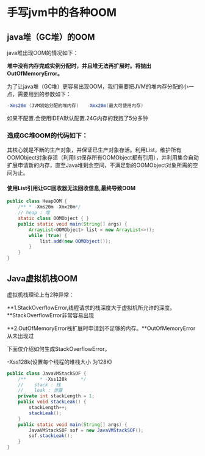 # 				手写jvm中的各种OOM

## java堆（GC堆）的OOM

java堆出现OOM的情况如下：

​    **堆中没有内存完成实例分配时，并且堆无法再扩展时。将抛出OutOfMemoryError。**

为了让java堆（GC堆）更容易出现OOM，我们需要把JVM的堆内存分配的小一点，需要用到的参数如下：

```java
-Xms20m (JVM初始分配的堆内存)   -Xmx20m(最大可使用内存)
```

如果不配置.会使用IDEA默认配置.24G内存的我跑了5分多钟

### 造成GC堆OOM的代码如下：

​    其核心就是不断的生产对象，并保证已生产对象存活。利用List，维护所有OOMObject对象存活（利用list保存所有OOMObject都有引用），并利用集合自动扩展申请新的内存，直至Java堆剩余空间，不满足新的OOMObject对象所需的空间为止。

#### 使用List引用让GC回收器无法回收信息,最终导致OOM

```java
public class HeapOOM {
    /** * -Xms20m -Xmx20m*/
    // heap : 堆
    static class OOMObject { }
    public static void main(String[] args) {
        ArrayList<OOMObject> list = new ArrayList<>();
        while (true) {
            list.add(new OOMObject());
        }
    }
}
```

## Java虚拟机栈OOM

虚拟机栈理论上有2种异常：

**1.StackOverflowError,线程请求的栈深度大于虚拟机所允许的深度。  **StackOverflowError非常容易出现

**2.OutOfMemoryError栈扩展时申请到不足够的内存。**OutOfMemoryError从未出现过

下面仅介绍如何生成StackOverflowError。

-Xss128k(设置每个线程的堆栈大小 为128K)

```java
public class JavaVMStackSOF {
    /**     * -Xss128k     */
    //    stack : 栈
    //    leak : 泄露
    private int stackLength = 1;
    public void stackLeak() {
        stackLength++;
        stackLeak();
    }
    public static void main(String[] args) {
        JavaVMStackSOF sof = new JavaVMStackSOF();
        sof.stackLeak();
    }
}
```

